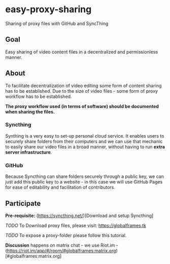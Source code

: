 # easy-proxy-sharing
Sharing of proxy files with GitHub and SyncThing

## Goal
Easy sharing of video content files in a decentralized and permissionless manner.

## About
To facilitate decentralization of video editing some form of content sharing has to be established. Due to the size of video files - some form of proxy workflow has to be established. 

**The proxy workflow used (in terms of software) should be documented when sharing the files.**

### Syncthing
Synthing is a very easy to set-up personal cloud service. It enables users to securely share folders from their computers and we can use that mechanic to easily share our video files in a broad manner, without having to run **extra server infrastructure**.

### GitHub
Because Syncthing can share folders securely through a public key, we can just add this public key to a website - in this case we will use GitHub Pages for ease of editability and facilitation of contributors.

## Participate
**Pre-requisite:** (https://syncthing.net/)[Download and setup Syncthing]

*TODO* To Download proxy files, please visit: https://globalframes.tk

*TODO* To expose a proxy-folder please follow this tutorial.

**Discussion** happens on matrix chat - we use Riot.im - (https://riot.im/app/#/room/#globalframes:matrix.org)[#globalframes:matrix.org]
